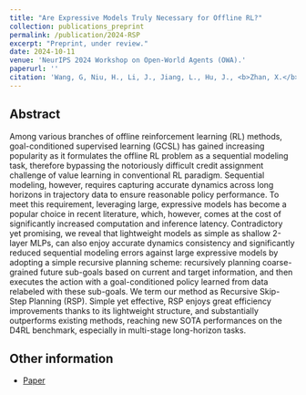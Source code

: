 ```yaml
---
title: "Are Expressive Models Truly Necessary for Offline RL?"
collection: publications_preprint
permalink: /publication/2024-RSP
excerpt: "Preprint, under review."
date: 2024-10-11
venue: 'NeurIPS 2024 Workshop on Open-World Agents (OWA).'
paperurl: ''
citation: 'Wang, G, Niu, H., Li, J., Jiang, L., Hu, J., <b>Zhan, X.</b> Are Expressive Models Truly Necessary for Offline RL? <i>NeurIPS 2024 Workshop on Open-World Agents (OWA)</i>.'
---
```


Abstract
---
Among various branches of offline reinforcement learning (RL) methods, goal-conditioned supervised learning (GCSL) has gained increasing popularity as it formulates the offline RL problem as a sequential modeling task, therefore bypassing the notoriously difficult credit assignment challenge of value learning in conventional RL paradigm. Sequential modeling, however, requires capturing accurate dynamics across long horizons in trajectory data to ensure reasonable policy performance. To meet this requirement, leveraging large, expressive models has become a popular choice in recent literature, which, however, comes at the cost of significantly increased computation and inference latency. Contradictory yet promising, we reveal that lightweight models as simple as shallow 2-layer MLPs, can also enjoy accurate dynamics consistency and significantly reduced sequential modeling errors against large expressive models by adopting a simple recursive planning scheme: recursively planning coarse-grained future sub-goals based on current and target information, and then executes the action with a goal-conditioned policy learned from data relabeled with these sub-goals. We term our method as Recursive Skip-Step Planning (RSP). Simple yet effective, RSP enjoys great efficiency improvements thanks to its lightweight structure, and substantially outperforms existing methods, reaching new SOTA performances on the D4RL benchmark, especially in multi-stage long-horizon tasks.

Other information
---
* [Paper](https://openreview.net/pdf?id=19KvVggjVr)